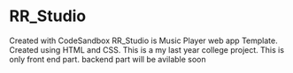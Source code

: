 # RR_Studio
Created with CodeSandbox
RR_Studio is Music Player web app Template.
Created using HTML and CSS.
This is a my last year college project.
This is only front end part.
backend part will be avilable soon

